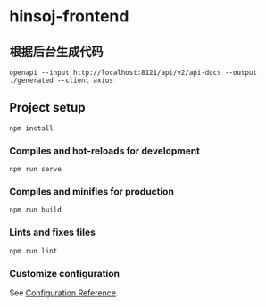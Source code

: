 # hinsoj-frontend

## 根据后台生成代码

```
openapi --input http://localhost:8121/api/v2/api-docs --output ./generated --client axios
```

## Project setup

```
npm install
```

### Compiles and hot-reloads for development

```
npm run serve
```

### Compiles and minifies for production

```
npm run build
```

### Lints and fixes files

```
npm run lint
```

### Customize configuration

See [Configuration Reference](https://cli.vuejs.org/config/).
